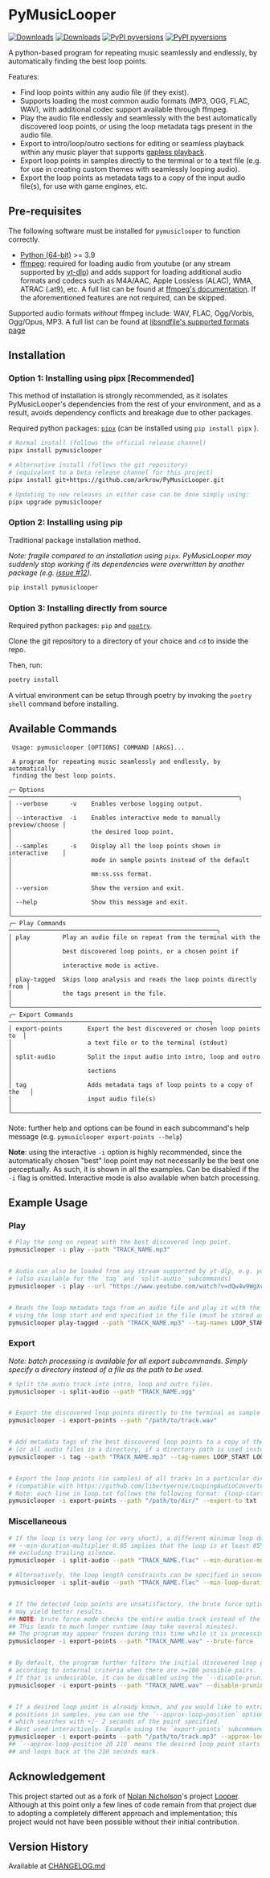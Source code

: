 # PyMusicLooper

[![Downloads](https://static.pepy.tech/badge/pymusiclooper)](https://pepy.tech/project/pymusiclooper)
[![Downloads](https://static.pepy.tech/badge/pymusiclooper/month)](https://pepy.tech/project/pymusiclooper)
[![PyPI pyversions](https://img.shields.io/pypi/v/pymusiclooper.svg)](https://pypi.python.org/pypi/pymusiclooper/)
[![PyPI pyversions](https://img.shields.io/pypi/pyversions/pymusiclooper.svg)](https://pypi.python.org/pypi/pymusiclooper/)

A python-based program for repeating music seamlessly and endlessly, by automatically finding the best loop points.

Features:

- Find loop points within any audio file (if they exist).
- Supports loading the most common audio formats (MP3, OGG, FLAC, WAV), with additional codec support available through ffmpeg.
- Play the audio file endlessly and seamlessly with the best automatically discovered loop points, or using the loop metadata tags present in the audio file.
- Export to intro/loop/outro sections for editing or seamless playback within any music player that supports [gapless playback](https://en.wikipedia.org/wiki/Gapless_playback).
- Export loop points in samples directly to the terminal or to a text file (e.g. for use in creating custom themes with seamlessly looping audio).
- Export the loop points as metadata tags to a copy of the input audio file(s), for use with game engines, etc.

## Pre-requisites

The following software must be installed for `pymusiclooper` to function correctly.

- [Python (64-bit)](https://www.python.org/downloads/) >= 3.9
- [ffmpeg](https://ffmpeg.org/download.html): required for loading audio from youtube (or any stream supported by [yt-dlp](https://github.com/yt-dlp/yt-dlp)) and adds support for loading additional audio formats and codecs such as M4A/AAC, Apple Lossless (ALAC), WMA, ATRAC (.at9), etc. A full list can be found at [ffmpeg's documentation](https://www.ffmpeg.org/general.html#Audio-Codecs). If the aforementioned features are not required, can be skipped.

Supported audio formats *without* ffmpeg include: WAV, FLAC, Ogg/Vorbis, Ogg/Opus, MP3.
A full list can be found at [libsndfile's supported formats page](https://libsndfile.github.io/libsndfile/formats.html)

## Installation

### Option 1: Installing using pipx [Recommended]

This method of installation is strongly recommended, as it isolates PyMusicLooper's dependencies from the rest of your environment,
and as a result, avoids dependency conflicts and breakage due to other packages.

Required python packages: [`pipx`](https://pypa.github.io/pipx/) (can be installed using `pip install pipx` ).

```sh
# Normal install (follows the official release channel)
pipx install pymusiclooper

# Alternative install (follows the git repository)
# (equivalent to a beta release channel for this project)
pipx install git+https://github.com/arkrow/PyMusicLooper.git

# Updating to new releases in either case can be done simply using:
pipx upgrade pymusiclooper
```

### Option 2: Installing using pip

Traditional package installation method.

*Note: fragile compared to an installation using `pipx`. PyMusicLooper may suddenly stop working if its dependencies were overwritten by another package (e.g. [issue #12](https://github.com/arkrow/PyMusicLooper/issues/12)).*

```sh
pip install pymusiclooper
```

### Option 3: Installing directly from source

Required python packages: `pip` and [`poetry`](https://python-poetry.org/).

Clone the git repository to a directory of your choice and `cd` to inside the repo.

Then, run:

```sh
poetry install
```

A virtual environment can be setup through poetry by invoking the `poetry shell` command before installing.

## Available Commands

```raw
 Usage: pymusiclooper [OPTIONS] COMMAND [ARGS]...

 A program for repeating music seamlessly and endlessly, by automatically
 finding the best loop points.

╭─ Options ────────────────────────────────────────────────────────────────╮
│ --verbose      -v    Enables verbose logging output.                     │
│ --interactive  -i    Enables interactive mode to manually preview/choose │
│                      the desired loop point.                             │
│ --samples      -s    Display all the loop points shown in interactive    │
│                      mode in sample points instead of the default        │
│                      mm:ss.sss format.                                   │
│ --version            Show the version and exit.                          │
│ --help               Show this message and exit.                         │
╰──────────────────────────────────────────────────────────────────────────╯
╭─ Play Commands ──────────────────────────────────────────────────────────╮
│ play         Play an audio file on repeat from the terminal with the     │
│              best discovered loop points, or a chosen point if           │
│              interactive mode is active.                                 │
│ play-tagged  Skips loop analysis and reads the loop points directly from │
│              the tags present in the file.                               │
╰──────────────────────────────────────────────────────────────────────────╯
╭─ Export Commands ────────────────────────────────────────────────────────╮
│ export-points       Export the best discovered or chosen loop points to  │
│                     a text file or to the terminal (stdout)              │
│ split-audio         Split the input audio into intro, loop and outro     │
│                     sections                                             │
│ tag                 Adds metadata tags of loop points to a copy of the   │
│                     input audio file(s)                                  │
╰──────────────────────────────────────────────────────────────────────────╯
```

Note: further help and options can be found in each subcommand's help message (e.g. `pymusiclooper export-points --help`)

**Note**: using the interactive `-i` option is highly recommended, since the automatically chosen "best" loop point may not necessarily be the best one perceptually. As such, it is shown in all the examples. Can be disabled if the `-i` flag is omitted. Interactive mode is also available when batch processing.

## Example Usage

### Play

```sh
# Play the song on repeat with the best discovered loop point.
pymusiclooper -i play --path "TRACK_NAME.mp3"


# Audio can also be loaded from any stream supported by yt-dlp, e.g. youtube
# (also available for the `tag` and `split-audio` subcommands)
pymusiclooper -i play --url "https://www.youtube.com/watch?v=dQw4w9WgXcQ"


# Reads the loop metadata tags from an audio file and play it with the loop active
# using the loop start and end specified in the file (must be stored as samples)
pymusiclooper play-tagged --path "TRACK_NAME.mp3" --tag-names LOOP_START LOOP_END
```

### Export

*Note: batch processing is available for all export subcommands. Simply specify a directory instead of a file as the path to be used.*

```sh
# Split the audio track into intro, loop and outro files.
pymusiclooper -i split-audio --path "TRACK_NAME.ogg"


# Export the discovered loop points directly to the terminal as sample points
pymusiclooper -i export-points --path "/path/to/track.wav"


# Add metadata tags of the best discovered loop points to a copy of the input audio file
# (or all audio files in a directory, if a directory path is used instead)
pymusiclooper -i tag --path "TRACK_NAME.mp3" --tag-names LOOP_START LOOP_END


# Export the loop points (in samples) of all tracks in a particular directory to a loop.txt file
# (compatible with https://github.com/libertyernie/LoopingAudioConverter/)
# Note: each line in loop.txt follows the following format: {loop-start} {loop-end} {filename}
pymusiclooper -i export-points --path "/path/to/dir/" --export-to txt
```

### Miscellaneous

```sh
# If the loop is very long (or very short), a different minimum loop duration can be specified.
## --min-duration-multiplier 0.85 implies that the loop is at least 85% of the track,
## excluding trailing silence.
pymusiclooper -i split-audio --path "TRACK_NAME.flac" --min-duration-multiplier 0.85

# Alternatively, the loop length constraints can be specified in seconds
pymusiclooper -i split-audio --path "TRACK_NAME.flac" --min-loop-duration 120 --max-loop-duration 150


# If the detected loop points are unsatisfactory, the brute force option `--brute-force`
# may yield better results.
## NOTE: brute force mode checks the entire audio track instead of the detected beats.
## This leads to much longer runtime (may take several minutes).
## The program may appear frozen during this time while it is processing in the background.
pymusiclooper -i export-points --path "TRACK_NAME.wav" --brute-force


# By default, the program further filters the initial discovered loop points
# according to internal criteria when there are >=100 possible pairs.
# If that is undesirable, it can be disabled using the `--disable-pruning` flag, e.g.
pymusiclooper -i export-points --path "TRACK_NAME.wav" --disable-pruning


# If a desired loop point is already known, and you would like to extract the best loop
# positions in samples, you can use the `--approx-loop-position` option,
# which searches with +/- 2 seconds of the point specified.
# Best used interactively. Example using the `export-points` subcommand:
pymusiclooper -i export-points --path "/path/to/track.mp3" --approx-loop-position 20 210
## `--approx-loop-position 20 210` means the desired loop point starts around 20 seconds
## and loops back at the 210 seconds mark.
```

## Acknowledgement

This project started out as a fork of [Nolan Nicholson](https://github.com/NolanNicholson)'s project [Looper](https://github.com/NolanNicholson/Looper/). Although at this point only a few lines of code remain from that project due to adopting a completely different approach and implementation; this project would not have been possible without their initial contribution.

## Version History

Available at [CHANGELOG.md](CHANGELOG.md)
